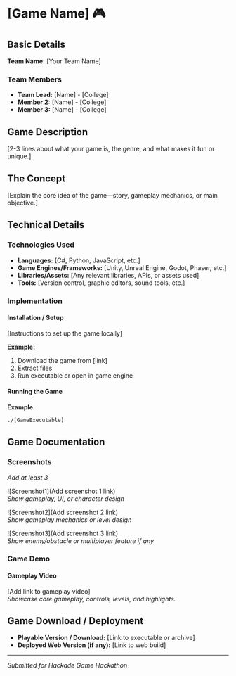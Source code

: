 # [Game Name] 🎮

## Basic Details

**Team Name:** [Your Team Name]

### Team Members
- **Team Lead:** [Name] - [College]
- **Member 2:** [Name] - [College]
- **Member 3:** [Name] - [College]

## Game Description
[2-3 lines about what your game is, the genre, and what makes it fun or unique.]

## The Concept
[Explain the core idea of the game—story, gameplay mechanics, or main objective.]

## Technical Details

### Technologies Used
- **Languages:** [C#, Python, JavaScript, etc.]
- **Game Engines/Frameworks:** [Unity, Unreal Engine, Godot, Phaser, etc.]
- **Libraries/Assets:** [Any relevant libraries, APIs, or assets used]
- **Tools:** [Version control, graphic editors, sound tools, etc.]

### Implementation

#### Installation / Setup
[Instructions to set up the game locally]

**Example:**
1. Download the game from [link]
2. Extract files
3. Run executable or open in game engine

#### Running the Game

**Example:**
```bash
./[GameExecutable] 
```

## Game Documentation

### Screenshots
*Add at least 3*

![Screenshot1](Add screenshot 1 link)  
*Show gameplay, UI, or character design*

![Screenshot2](Add screenshot 2 link)  
*Show gameplay mechanics or level design*

![Screenshot3](Add screenshot 3 link)  
*Show enemy/obstacle or multiplayer feature if any*

### Game Demo

#### Gameplay Video
[Add link to gameplay video]  
*Showcase core gameplay, controls, levels, and highlights.*

## Game Download / Deployment
- **Playable Version / Download:** [Link to executable or archive]
- **Deployed Web Version (if any):** [Link to web build]

---

*Submitted for Hackade Game Hackathon*
